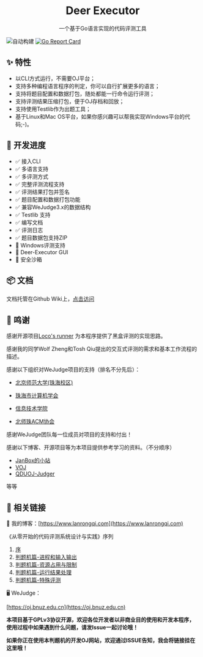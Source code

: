 <h1 align="center">Deer Executor</h1>
<p align="center">一个基于Go语言实现的代码评测工具</p>

![自动构建](https://github.com/LanceLRQ/deer-executor/workflows/Go/badge.svg) [![Go Report Card](https://goreportcard.com/badge/github.com/LanceLRQ/deer-executor)](https://goreportcard.com/report/github.com/LanceLRQ/deer-executor)

## ✨ 特性
 - 以CLI方式运行，不需要OJ平台；
 - 支持多种编程语言程序的判定，你可以自行扩展更多的语言；
 - 支持将题目配置和数据打包，随处都能一行命令运行评测；
 - 支持评测结果压缩打包，便于OJ存档和回放；
 - 支持使用Testlib作为出题工具；
 - 基于Linux和Mac OS平台，如果你感兴趣可以帮我实现Windows平台的代码;-)。
 
## 🔨 开发进度

 - ✅ 接入CLI
 - ✅ 多语言支持
 - ✅ 多评测方式
 - ✅ 完整评测流程支持
 - ✅ 评测结果打包并签名
 - ✅ 题目配置和数据打包功能
 - ✅ 兼容WeJudge3.x的数据结构
 - ✅ Testlib 支持
 - ✅ 编写文档
 - ✅ 评测日志
 - ✅ 题目数据包支持ZIP
 - 🔲 Windows评测支持
 - 🔲 Deer-Executor GUI
 - 🔲 安全沙箱
 
## 📦 文档

文档托管在Github Wiki上，[点击访问](https://github.com/LanceLRQ/deer-executor/wiki)

## 🤝 鸣谢

感谢开源项目[Loco's runner](https://github.com/dojiong/Lo-runner) 为本程序提供了黑盒评测的实现思路。

感谢我的同学Wolf Zheng和Tosh Qiu提出的交互式评测的需求和基本工作流程的描述。

感谢以下组织对WeJudge项目的支持（排名不分先后）：

* [北京师范大学(珠海校区)](http://www.bnuz.edu.cn)

* [珠海市计算机学会](http://www.zhcomputer.org.cn/)

* [信息技术学院](http://itc.bnuz.edu.cn)

* [北师珠ACM协会](http://acm.bnuz.edu.cn)

感谢WeJudge团队每一位成员对项目的支持和付出！

感谢以下博客、开源项目等为本项目提供参考学习的资料。（不分顺序）

* [JanBox的小站](https://boxjan.com/)
* [VOJ](https://github.com/hzxie/voj)
* [QDUOJ-Judger](https://github.com/QingdaoU/Judger)

等等


## 🔗 相关链接

📃 我的博客：[https://www.lanrongqi.com](https://www.lanrongqi.com)

《从零开始的代码评测系统设计与实践》序列

1. [序](https://www.lanrongqi.com/2020/07/online-judge-development-0/)
2. [判题机篇-进程和输入输出](https://www.lanrongqi.com/2020/07/online-judge-development-1/)
3. [判题机篇-资源占用与限制](https://www.lanrongqi.com/2020/08/online-judge-development-2/)
4. [判题机篇-运行结果处理](https://www.lanrongqi.com/2020/08/online-judge-development-3/)
4. [判题机篇-特殊评测](https://www.lanrongqi.com/2020/08/online-judge-development-4/)

🖥️ WeJudge：

[https://oj.bnuz.edu.cn](https://oj.bnuz.edu.cn)

**本项目基于GPLv3协议开源，欢迎各位开发者以非商业目的使用和开发本程序，使用过程中如果遇到什么问题，请发Issue一起讨论哦！**

**如果你正在使用本判题机的开发OJ网站，欢迎通过ISSUE告知，我会将链接挂在这里哦！**
